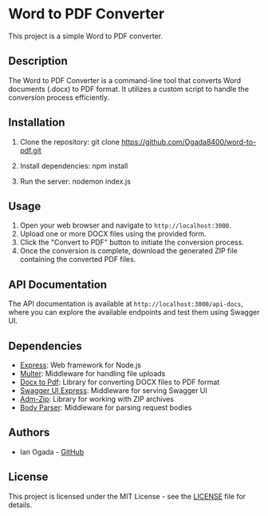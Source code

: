 # Word to PDF Converter

This project is a simple Word to PDF converter.

## Description

The Word to PDF Converter is a command-line tool that converts Word documents (.docx) to PDF format. It utilizes a custom script to handle the conversion process efficiently.

## Installation

1. Clone the repository:
git clone https://github.com/Ogada8400/word-to-pdf.git


2. Install dependencies:
npm install


3. Run the server:
nodemon index.js


## Usage

1. Open your web browser and navigate to `http://localhost:3000`.
2. Upload one or more DOCX files using the provided form.
3. Click the "Convert to PDF" button to initiate the conversion process.
4. Once the conversion is complete, download the generated ZIP file containing the converted PDF files.

## API Documentation

The API documentation is available at `http://localhost:3000/api-docs`, where you can explore the available endpoints and test them using Swagger UI.

## Dependencies

- [Express](https://www.npmjs.com/package/express): Web framework for Node.js
- [Multer](https://www.npmjs.com/package/multer): Middleware for handling file uploads
- [Docx to Pdf](https://www.npmjs.com/package/docx-pdf): Library for converting DOCX files to PDF format
- [Swagger UI Express](https://www.npmjs.com/package/swagger-ui-express): Middleware for serving Swagger UI
- [Adm-Zip](https://www.npmjs.com/package/adm-zip): Library for working with ZIP archives
- [Body Parser](https://www.npmjs.com/package/body-parser): Middleware for parsing request bodies

## Authors

- Ian Ogada - [GitHub](https://github.com/Ogada8400)

## License

This project is licensed under the MIT License - see the [LICENSE](LICENSE) file for details.
